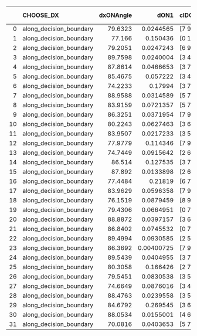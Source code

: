 |    | CHOOSE_DX               |   dxONAngle |       dON1 | cIDON1   |   dON_patch_1 |   nTON |        dON |   dxOFFAngle |       dOFF1 | cIDOFF1   |   dOFF_patch_1 |   nTOFF |        dOFF | SUCCESS   |   nExp |   dual_point_id |   subpoint_time_seconds |   total_execution_time |      logp |    dOFF/dON | Vote dOFF>dON   |
|---:|:------------------------|------------:|-----------:|:---------|--------------:|-------:|-----------:|-------------:|------------:|:----------|---------------:|--------:|------------:|:----------|-------:|----------------:|------------------------:|-----------------------:|----------:|------------:|:----------------|
|  0 | along_decision_boundary |     79.6323 | 0.0244565  | [7 9]    |    0.0244565  |      1 | 0.0244565  |      82.7603 | 0.0417297   | [7 9]     |    0.0417297   |       1 | 0.0417297   | True      |      1 |               1 |                0.69473  |                1.12395 |  0        |  1.70628    | True            |
|  1 | along_decision_boundary |     77.166  | 0.150436   | [0 1]    |    0.150436   |      1 | 0.150436   |      85.607  | 0.000375037 | [0 1]     |    0.000375037 |       1 | 0.000375037 | False     |      2 |               2 |                1.16385  |                2.29682 | -0.5      |  0.00249301 | False           |
|  2 | along_decision_boundary |     79.2051 | 0.0247243  | [6 9]    |    0.0247243  |      1 | 0.0247243  |      80.8212 | 0.120806    | [6 9]     |    0.120806    |       1 | 0.120806    | True      |      3 |               3 |                0.775872 |                3.08169 | -0        |  4.88611    | True            |
|  3 | along_decision_boundary |     89.7598 | 0.0240004  | [3 4]    |    0.0240004  |      1 | 0.0240004  |      86.7064 | 0.235812    | [3 4]     |    0.235812    |       1 | 0.235812    | True      |      4 |               4 |                0.557887 |                3.64457 | -0.166667 |  9.82536    | True            |
|  4 | along_decision_boundary |     87.8614 | 0.0466653  | [3 7]    |    0.0466653  |      1 | 0.0466653  |      89.7596 | 0.374994    | [3 7]     |    0.374994    |       1 | 0.374994    | True      |      5 |               5 |                0.605391 |                4.25951 | -0.5      |  8.03583    | True            |
|  5 | along_decision_boundary |     85.4675 | 0.057222   | [3 4]    |    0.057222   |      1 | 0.057222   |      87.855  | 0.0785753   | [3 4]     |    0.0785753   |       1 | 0.0785753   | True      |      6 |               6 |                0.708915 |                4.97939 | -0.9      |  1.37316    | True            |
|  6 | along_decision_boundary |     74.2233 | 0.17994    | [3 7]    |    0.17994    |      1 | 0.17994    |      78.857  | 0.0614673   | [3 7]     |    0.0614673   |       1 | 0.0614673   | False     |      7 |               7 |                0.711782 |                5.69817 | -1.33333  |  0.341599   | False           |
|  7 | along_decision_boundary |     88.9588 | 0.0314589  | [5 7]    |    0.0314589  |      1 | 0.0314589  |      88.5519 | 0.0451359   | [5 7]     |    0.0451359   |       1 | 0.0451359   | True      |      8 |               8 |                0.767409 |                6.47059 | -0.642857 |  1.43476    | True            |
|  8 | along_decision_boundary |     83.9159 | 0.0721357  | [5 7]    |    0.0721357  |      1 | 0.0721357  |      86.1409 | 0.0418411   | [5 7]     |    0.0418411   |       1 | 0.0418411   | False     |      9 |               9 |                0.576289 |                7.05488 | -1        |  0.580033   | False           |
|  9 | along_decision_boundary |     86.3251 | 0.0371954  | [7 9]    |    0.0371954  |      1 | 0.0371954  |      88.4803 | 0.251553    | [7 9]     |    0.251553    |       1 | 0.251553    | True      |     10 |              10 |                0.618275 |                7.68015 | -0.5      |  6.76301    | True            |
| 10 | along_decision_boundary |     80.2243 | 0.0627463  | [3 6]    |    0.0627463  |      1 | 0.0627463  |      87.8898 | 0.126902    | [3 6]     |    0.126902    |       1 | 0.126902    | True      |     11 |              11 |                0.958987 |                8.64414 | -0.8      |  2.02245    | True            |
| 11 | along_decision_boundary |     83.9507 | 0.0217233  | [3 5]    |    0.0217233  |      1 | 0.0217233  |      86.9914 | 0.0556501   | [3 5]     |    0.0556501   |       1 | 0.0556501   | True      |     12 |              12 |                0.5567   |                9.21037 | -1.13636  |  2.56177    | True            |
| 12 | along_decision_boundary |     77.9779 | 0.114346   | [7 9]    |    0.114346   |      1 | 0.114346   |      80.7569 | 0.00726601  | [7 9]     |    0.00726601  |       1 | 0.00726601  | False     |     13 |              13 |                0.680911 |                9.89927 | -1.5      |  0.0635444  | False           |
| 13 | along_decision_boundary |     74.7449 | 0.0915642  | [2 6]    |    0.0915642  |      1 | 0.0915642  |      81.6801 | 0.0586263   | [2 6]     |    0.0586263   |       1 | 0.0586263   | False     |     14 |              14 |                0.751974 |               10.6603  | -0.961538 |  0.640275   | False           |
| 14 | along_decision_boundary |     86.514  | 0.127535   | [3 7]    |    0.127535   |      1 | 0.127535   |      89.8982 | 0.0931051   | [3 7]     |    0.0931051   |       1 | 0.0931051   | False     |     15 |              15 |                0.822918 |               11.4912  | -0.571429 |  0.730035   | False           |
| 15 | along_decision_boundary |     87.892  | 0.0133898  | [2 6]    |    0.0133898  |      1 | 0.0133898  |      85.4212 | 0.0285751   | [2 6]     |    0.0285751   |       1 | 0.0285751   | True      |     16 |              16 |                0.491998 |               11.9902  | -0.3      |  2.1341     | True            |
| 16 | along_decision_boundary |     77.4484 | 0.21819    | [6 7]    |    0.21819    |      1 | 0.21819    |      81.8182 | 0.172116    | [6 7]     |    0.172116    |       1 | 0.172116    | False     |     17 |              17 |                0.837869 |               12.8341  | -0.5      |  0.788836   | False           |
| 17 | along_decision_boundary |     83.9629 | 0.0596358  | [7 9]    |    0.0596358  |      1 | 0.0596358  |      89.0313 | 0.187675    | [7 9]     |    0.187675    |       1 | 0.187675    | True      |     18 |              18 |                0.568509 |               13.4096  | -0.264706 |  3.14702    | True            |
| 18 | along_decision_boundary |     76.1519 | 0.0879459  | [8 9]    |    0.0879459  |      1 | 0.0879459  |      78.8715 | 0.15174     | [8 9]     |    0.15174     |       1 | 0.15174     | True      |     19 |              19 |                0.62518  |               14.0397  | -0.444444 |  1.72538    | True            |
| 19 | along_decision_boundary |     79.4306 | 0.0664951  | [0 7]    |    0.0664951  |      1 | 0.0664951  |      89.4814 | 0.194263    | [1 7]     |    0.194263    |       1 | 0.194263    | True      |     20 |              20 |                0.647919 |               14.6956  | -0.657895 |  2.92146    | True            |
| 20 | along_decision_boundary |     88.8872 | 0.0397157  | [3 6]    |    0.0397157  |      1 | 0.0397157  |      80.4928 | 0.0425361   | [3 6]     |    0.0425361   |       1 | 0.0425361   | True      |     21 |              21 |                0.878925 |               15.5816  | -0.9      |  1.07102    | True            |
| 21 | along_decision_boundary |     86.8402 | 0.0745532  | [0 7]    |    0.0745532  |      1 | 0.0745532  |      79.9441 | 0.139561    | [1 7]     |    0.139561    |       1 | 0.139561    | True      |     22 |              22 |                0.620073 |               16.2106  | -1.16667  |  1.87196    | True            |
| 22 | along_decision_boundary |     89.4994 | 0.0930585  | [2 5]    |    0.0930585  |      1 | 0.0930585  |      85.1828 | 0.432789    | [2 5]     |    0.432789    |       1 | 0.432789    | True      |     23 |              23 |                0.607731 |               16.8283  | -1.45455  |  4.65072    | True            |
| 23 | along_decision_boundary |     86.3692 | 0.00400725 | [7 9]    |    0.00400725 |      1 | 0.00400725 |      87.1677 | 0.0597068   | [7 9]     |    0.0597068   |       1 | 0.0597068   | True      |     24 |              24 |                0.572307 |               17.4077  | -1.76087  | 14.8997     | True            |
| 24 | along_decision_boundary |     89.5439 | 0.0404955  | [3 7]    |    0.0404955  |      1 | 0.0404955  |      89.904  | 0.042016    | [3 7]     |    0.042016    |       1 | 0.042016    | True      |     25 |              25 |                0.50373  |               17.9174  | -2.08333  |  1.03755    | True            |
| 25 | along_decision_boundary |     80.3058 | 0.166426   | [2 7]    |    0.166426   |      1 | 0.166426   |      84.5758 | 0.117491    | [2 7]     |    0.117491    |       1 | 0.117491    | False     |     26 |              26 |                0.833572 |               18.7589  | -2.42     |  0.705962   | False           |
| 26 | along_decision_boundary |     79.5451 | 0.0830538  | [3 5]    |    0.0830538  |      1 | 0.0830538  |      87.0862 | 0.0842169   | [3 5]     |    0.0842169   |       1 | 0.0842169   | True      |     27 |              27 |                0.625543 |               19.3925  | -1.92308  |  1.014      | True            |
| 27 | along_decision_boundary |     74.6649 | 0.0876016  | [3 4]    |    0.0876016  |      1 | 0.0876016  |      83.7684 | 0.394268    | [3 4]     |    0.394268    |       1 | 0.394268    | True      |     28 |              28 |                0.939309 |               20.3378  | -2.24074  |  4.50069    | True            |
| 28 | along_decision_boundary |     88.4763 | 0.0239558  | [3 5]    |    0.0239558  |      1 | 0.0239558  |      88.4555 | 0.0538072   | [3 5]     |    0.0538072   |       1 | 0.0538072   | True      |     29 |              29 |                0.673988 |               21.0158  | -2.57143  |  2.2461     | True            |
| 29 | along_decision_boundary |     84.6792 | 0.269545   | [3 6]    |    0.269545   |      1 | 0.269545   |      87.407  | 0.351982    | [3 6]     |    0.351982    |       1 | 0.351982    | True      |     30 |              30 |                1.10847  |               22.1322  | -2.91379  |  1.30584    | True            |
| 30 | along_decision_boundary |     88.0534 | 0.0155001  | [4 6]    |    0.0155001  |      1 | 0.0155001  |      89.653  | 0.0316837   | [4 6]     |    0.0316837   |       1 | 0.0316837   | True      |     31 |              31 |                0.53835  |               22.6765  | -3.26667  |  2.04409    | True            |
| 31 | along_decision_boundary |     70.0816 | 0.0403653  | [5 7]    |    0.0403653  |      1 | 0.0403653  |      78.1623 | 0.292427    | [5 7]     |    0.292427    |       1 | 0.292427    | True      |     32 |              32 |                0.560869 |               23.2464  | -3.62903  |  7.24452    | True            |
